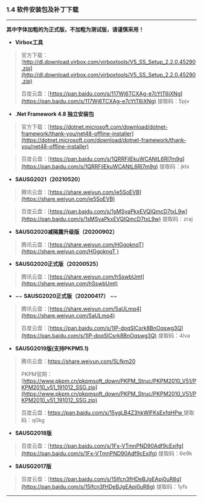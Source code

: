 ### 1.4 软件安装包及补丁下载
---

**其中字体加粗的为正式版，不加粗为测试版，请谨慎采用！**

* **Virbox工具**
> 官方下载：[http://dl.download.virbox.com/virboxtools/V5_SS_Setup_2.2.0.45290.zip](http://dl.download.virbox.com/virboxtools/V5_SS_Setup_2.2.0.45290.zip)
>
> 百度云盘：[https://pan.baidu.com/s/117Wj6TCXAg-e7cYtT6iXNg](https://pan.baidu.com/s/117Wj6TCXAg-e7cYtT6iXNg)  提取码：5pjv 

* **.Net Framework 4.8 独立安装包**
> 官方下载：[https://dotnet.microsoft.com/download/dotnet-framework/thank-you/net48-offline-installer](https://dotnet.microsoft.com/download/dotnet-framework/thank-you/net48-offline-installer)

> 百度云盘：[https://pan.baidu.com/s/1QRRFilEkuWCANtL6Rl7m9g](https://pan.baidu.com/s/1QRRFilEkuWCANtL6Rl7m9g)  提取码：jktx

* **SAUSG2021（20210520）**

> 腾讯云盘：[https://share.weiyun.com/ie5SoEVB](https://share.weiyun.com/ie5SoEVB)

> 百度云盘：[https://pan.baidu.com/s/1sMSyaPkxEVQIQmcD7txL9w](https://pan.baidu.com/s/1sMSyaPkxEVQIQmcD7txL9w) 提取码：zraj

* **SAUSG2020减隔震升级版（20200902）**
> 腾讯云盘：[https://share.weiyun.com/HGgoknqT](https://share.weiyun.com/HGgoknqT )

* **SAUSG2020正式版（20200525）**
> 腾讯云盘：[https://share.weiyun.com/hSswbUmt](https://share.weiyun.com/hSswbUmt)

* ~~ **SAUSG2020正式版（20200417）** ~~
> 腾讯云盘：[https://share.weiyun.com/5aULmq4](https://share.weiyun.com/5aULmq4)
> 
> 百度云盘：[https://pan.baidu.com/s/1IP-doqSlCsrk8BnOqswg3Q](https://pan.baidu.com/s/1IP-doqSlCsrk8BnOqswg3Q) 提取码：4lva

* **SAUSG2019版(支持PKPM5.1)**
> 腾讯云盘：[https://share.weiyun.com/5Lfkm20 ](https://share.weiyun.com/5Lfkm20 )
> 
> PKPM官网：[https://www.pkpm.cn/pkpmsoft_down/PKPM_Struc/PKPM2010_V51/PKPM2010_v51_191012_SSG.zip](https://www.pkpm.cn/pkpmsoft_down/PKPM_Struc/PKPM2010_V51/PKPM2010_v51_191012_SSG.zip)
> 
>百度云盘：[https://pan.baidu.com/s/15ygLB4Z3hkWlFKsExfqHPw ](https://pan.baidu.com/s/15ygLB4Z3hkWlFKsExfqHPw ) 提取码：q0kg

* **SAUSG2018版**
> 百度云盘：[https://pan.baidu.com/s/1Fx-VTmnPND90Adf9cExifg](https://pan.baidu.com/s/1Fx-VTmnPND90Adf9cExifg) 提取码：6e9k

* **SAUSG2017版**
> 百度云盘：[https://pan.baidu.com/s/15lfcn3fHDeBJgEApj0uR8g](https://pan.baidu.com/s/15lfcn3fHDeBJgEApj0uR8g) 提取码：1yfs

---
